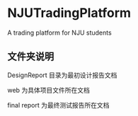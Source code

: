 # NJUTradingPlatform
A trading platform for NJU students



## 文件夹说明

DesignReport 目录为最初设计报告文档

web 为具体项目文件所在文档

final report 为最终测试报告所在文档